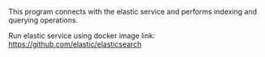 This program connects with the elastic service and performs indexing and  querying operations.

Run elastic service using docker image link: https://github.com/elastic/elasticsearch
